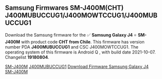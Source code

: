 <h2>Samsung Firmwares SM-J400M(CHT) J400MUBUCCUG1/J400MOWTCCUG1/J400MUBUCCUG1</h2>
Download the Samsung firmware for the ✅ <strong>Samsung Galaxy J4 </strong> ⭐ <strong>SM-J400M</strong> with product code <strong>CHT</strong> <strong> from Chile</strong>. This firmware has version number PDA <strong>J400MUBUCCUG1</strong> and CSC J400MOWTCCUG1. The operating system of this firmware is Android Q , with build date 2021-10-07. Changelist <strong>19180804</strong>.


[SM-J400M](https://samfirm.shop/samsung/model/SM-J400M)
[J400MUBUCCUG1](https://samfirm.shop/samsung/pda/J400MUBUCCUG1)
[Download Firmware Samsung Galaxy J4 SM-J400M](https://samfirm.shop/samsung/firmware/463160)
